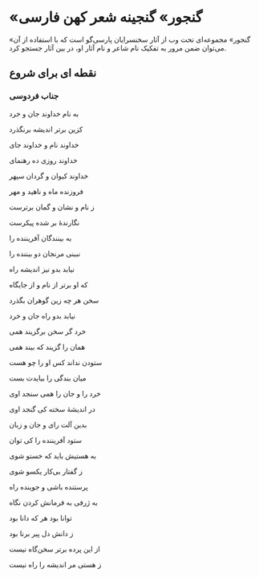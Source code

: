 # «گنجور» گنجینه شعر کهن فارسی

«گنجور» مجموعه‌ای تحت وب از آثار سخنسرایان پارسی‌گو است که با استفاده از آن می‌توان ضمن مرور به تفکیک نام شاعر و نام آثار او، در بین آثار جستجو کرد.

## نقطه ای برای شروع

### جناب فردوسی

<div class="fa-poems">

به نام خداوند جان و خرد

کزین برتر اندیشه برنگذرد

خداوند نام و خداوند جای

خداوند روزی ده رهنمای

خداوند کیوان و گردان سپهر

فروزنده ماه و ناهید و مهر

ز نام و نشان و گمان برترست

نگارندهٔ بر شده پیکرست

به بینندگان آفریننده را

نبینی مرنجان دو بیننده را

نیابد بدو نیز اندیشه راه

که او برتر از نام و از جایگاه

سخن هر چه زین گوهران بگذرد

نیابد بدو راه جان و خرد

خرد گر سخن برگزیند همی

همان را گزیند که بیند همی

ستودن نداند کس او را چو هست

میان بندگی را ببایدت بست

خرد را و جان را همی سنجد اوی

در اندیشهٔ سخته کی گنجد اوی

بدین آلت رای و جان و زبان

ستود آفریننده را کی توان

به هستیش باید که خستو شوی

ز گفتار بی‌کار یکسو شوی

پرستنده باشی و جوینده راه

به ژرفی به فرمانش کردن نگاه

توانا بود هر که دانا بود

ز دانش دل پیر برنا بود

از این پرده برتر سخن‌گاه نیست

ز هستی مر اندیشه را راه نیست

</div>
